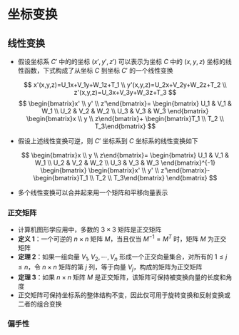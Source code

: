 # 坐标变换

## 线性变换

- 假设坐标系 $C'$ 中的的坐标 $(x',y',z')$ 可以表示为坐标 $C$ 中的 $(x,y,z)$ 坐标的线性函数，下式构成了从坐标 $C$ 到坐标 $C'$ 的一个线性变换

  $$
  x'(x,y,z)=U_1x+V_1y+W_1z+T_1 \\
  y'(x,y,z)=U_2x+V_2y+W_2z+T_2 \\
  z'(x,y,z)=U_3x+V_3y+W_3z+T_3
  $$
  $$
  \begin{bmatrix}x' \\ y' \\ z'\end{bmatrix}=
  \begin{bmatrix}
  U_1 & V_1 & W_1 \\
  U_2 & V_2 & W_2 \\
  U_3 & V_3 & W_3
  \end{bmatrix}
  \begin{bmatrix}x \\ y \\ z\end{bmatrix}+
  \begin{bmatrix}T_1 \\ T_2 \\ T_3\end{bmatrix}
  $$

- 假设上述线性变换可逆，则 $C'$ 坐标系到 $C$ 坐标系的线性变换如下

  $$
  \begin{bmatrix}x \\ y \\ z\end{bmatrix}=
  \begin{bmatrix}
  U_1 & V_1 & W_1 \\
  U_2 & V_2 & W_2 \\
  U_3 & V_3 & W_3
  \end{bmatrix}^{-1}
  \begin{bmatrix}
  \begin{bmatrix}x' \\ y' \\ z'\end{bmatrix}-
  \begin{bmatrix}T_1 \\ T_2 \\ T_3\end{bmatrix}
  \end{bmatrix}
  $$

- 多个线性变换可以合并起来用一个矩阵和平移向量表示

### 正交矩阵

- 计算机图形学应用中，多数的 $3\times 3$ 矩阵是正交矩阵
- **定义 1**：一个可逆的 $n\times n$ 矩阵 $M$，当且仅当 $M^{-1}=M^T$ 时，矩阵 $M$ 为正交矩阵
- **定理 2**：如果一组向量 $V_1,V_2,\cdots,V_n$ 形成一个正交向量集合，对所有的 $1\le j\le n$，令 $n\times n$ 矩阵的第 $j$ 列，等于向量 $V_j$，构成的矩阵为正交矩阵
- **定理 3**：如果 $n\times n$ 矩阵 $M$ 是正交矩阵，该矩阵可保持被变换向量的长度和角度
- 正交矩阵可保持坐标系的整体结构不变，因此仅可用于旋转变换和反射变换或二者的组合变换

### 偏手性
